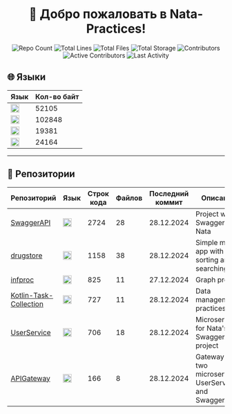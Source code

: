 
<h1 align="center">👋 Добро пожаловать в <strong>Nata-Practices</strong>!</h1>

<p align="center">
  <img src="https://img.shields.io/badge/Репозиториев-6-blue" alt="Repo Count" />
  <img src="https://img.shields.io/badge/Строк_кода-6306-brightgreen" alt="Total Lines" />
  <img src="https://img.shields.io/badge/Файлов-114-yellow" alt="Total Files" />
  <img src="https://img.shields.io/badge/Объем_хранилища-1.39MB-purple" alt="Total Storage" />
  <img src="https://img.shields.io/badge/Контрибьюторы-2-orange" alt="Contributors" />
  <img src="https://img.shields.io/badge/Активных_участников-1-red" alt="Active Contributors" />
  <img src="https://img.shields.io/badge/Последняя_активность-29.12.2024-brightgreen" alt="Last Activity" />
</p>

## 🌐 Языки
| Язык         | Кол-во байт |
|--------------|-------------|
| <img src="https://cdn.simpleicons.org/python?viewbox=auto" height="20" alt="Python"> | 52105 |
| <img src="https://img.shields.io/badge/C%23-0?color=9b4993" height="20" alt="C#"> | 102848 |
| <img src="https://cdn.simpleicons.org/kotlin?viewbox=auto" height="20" alt="Kotlin"> | 19381 |
| <img src="https://cdn.simpleicons.org/openjdk?viewbox=auto" height="20" alt="Java"> | 24164 |

<hr/>

## 📂 Репозитории
| Репозиторий | Язык | Строк кода | Файлов | Последний коммит | Описание |
|-------------|---------------|------------|--------|------------------|----------|
| [SwaggerAPI](https://github.com/Nata-Practices/SwaggerAPI) | <img src="https://img.shields.io/badge/C%23-0?color=9b4993" height="20" alt="C#"> | 2724 | 28 | 28.12.2024 | Project with Swagger for Nata |
| [drugstore](https://github.com/Nata-Practices/drugstore) | <img src="https://cdn.simpleicons.org/kotlin?viewbox=auto" height="20" alt="Kotlin"> | 1158 | 38 | 28.12.2024 | Simple mobile app with sorting and searching |
| [infproc](https://github.com/Nata-Practices/infproc) | <img src="https://cdn.simpleicons.org/python?viewbox=auto" height="20" alt="Python"> | 825 | 11 | 27.12.2024 | Graph project |
| [Kotlin-Task-Collection](https://github.com/Nata-Practices/Kotlin-Task-Collection) | <img src="https://cdn.simpleicons.org/openjdk?viewbox=auto" height="20" alt="Java"> | 727 | 11 | 28.12.2024 | Data management practices |
| [UserService](https://github.com/Nata-Practices/UserService) | <img src="https://img.shields.io/badge/C%23-0?color=9b4993" height="20" alt="C#"> | 706 | 18 | 28.12.2024 | Microservice for Nata's SwaggerAPI project |
| [APIGateway](https://github.com/Nata-Practices/APIGateway) | <img src="https://img.shields.io/badge/C%23-0?color=9b4993" height="20" alt="C#"> | 166 | 8 | 28.12.2024 | Gateway for two microservices UserService and SwaggerAPI |
